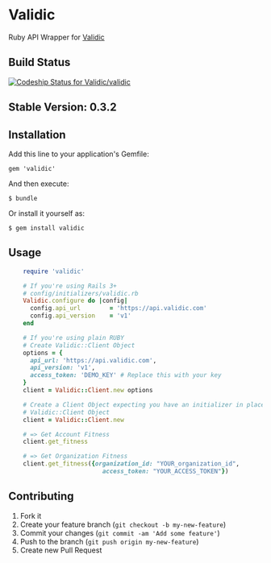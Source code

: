 # Validic

Ruby API Wrapper for [Validic](http://www.validic.com)

## Build Status
[![Codeship Status for Validic/validic](https://www.codeship.io/projects/cc4ff330-9f72-0130-3cf3-0e5a3e2104f7/status?branch=master)](https://www.codeship.io/projects/3456)


## Stable Version: 0.3.2

## Installation

Add this line to your application's Gemfile:

    gem 'validic'

And then execute:

    $ bundle

Or install it yourself as:

    $ gem install validic

## Usage

```ruby
    require 'validic'

    # If you're using Rails 3+
    # config/initializers/validic.rb
    Validic.configure do |config|
      config.api_url        = 'https://api.validic.com'
      config.api_version    = 'v1'
    end

    # If you're using plain RUBY
    # Create Validic::Client Object
    options = {
      api_url: 'https://api.validic.com',
      api_version: 'v1',
      access_token: 'DEMO_KEY' # Replace this with your key
    }
    client = Validic::Client.new options

    # Create a Client Object expecting you have an initializer in place
    # Validic::Client Object
    client = Validic::Client.new

    # => Get Account Fitness
    client.get_fitness

    # => Get Organization Fitness
    client.get_fitness({organization_id: "YOUR_organization_id",
                          access_token: "YOUR_ACCESS_TOKEN"})
```

## Contributing

1. Fork it
2. Create your feature branch (`git checkout -b my-new-feature`)
3. Commit your changes (`git commit -am 'Add some feature'`)
4. Push to the branch (`git push origin my-new-feature`)
5. Create new Pull Request
